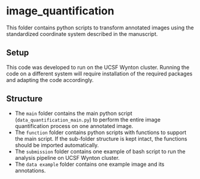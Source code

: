 # image_quantification
This folder contains python scripts to transform annotated images using the standardized coordinate system described in the manuscript.

## Setup
This code was developed to run on the UCSF Wynton cluster. Running the code on a different system will require installation of the required packages and adapting the code accordingly. 

## Structure
- The `main` folder contains the main python script (`data_quantification_main.py`) to perform the entire image quantification process on one annotated image. 
- The `function` folder contains python scripts with functions to support the main script. If the sub-folder structure is kept intact, the functions should be imported automatically.
- The `submission` folder contains one example of bash script to run the analysis pipeline on UCSF Wynton cluster.
- The `data example` folder contains one example image and its annotations.
